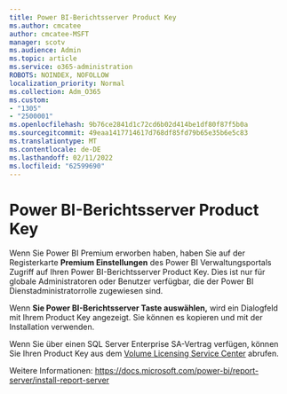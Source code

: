 ```yaml
---
title: Power BI-Berichtsserver Product Key
ms.author: cmcatee
author: cmcatee-MSFT
manager: scotv
ms.audience: Admin
ms.topic: article
ms.service: o365-administration
ROBOTS: NOINDEX, NOFOLLOW
localization_priority: Normal
ms.collection: Adm_O365
ms.custom:
- "1305"
- "2500001"
ms.openlocfilehash: 9b76ce2841d1c72cd6b02d414be1df80f87f5b0a
ms.sourcegitcommit: 49eaa1417714617d768df85fd79b65e35b6e5c83
ms.translationtype: MT
ms.contentlocale: de-DE
ms.lasthandoff: 02/11/2022
ms.locfileid: "62599690"
---
```

# <a name="power-bi-report-server-product-key"></a>Power BI-Berichtsserver Product Key

Wenn Sie Power BI Premium erworben haben, haben Sie auf der Registerkarte **Premium Einstellungen** des Power BI Verwaltungsportals Zugriff auf Ihren Power BI-Berichtsserver Product Key. Dies ist nur für globale Administratoren oder Benutzer verfügbar, die der Power BI Dienstadministratorrolle zugewiesen sind.

Wenn **Sie Power BI-Berichtsserver Taste auswählen,** wird ein Dialogfeld mit Ihrem Product Key angezeigt. Sie können es kopieren und mit der Installation verwenden.

Wenn Sie über einen SQL Server Enterprise SA-Vertrag verfügen, können Sie Ihren Product Key aus dem [Volume Licensing Service Center](https://www.microsoft.com/Licensing/servicecenter/) abrufen.

Weitere Informationen: https://docs.microsoft.com/power-bi/report-server/install-report-server
